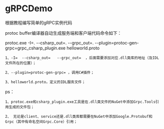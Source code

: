 # gRPCDemo
根据教程编写简单的gRPC实例代码

protoc buffer编译器自动生成服务端和客户端代码命令如下：

protoc.exe -I=. --csharp_out=. --grpc_out=. --plugin=protoc-gen-grpc=grpc_csharp_plugin.exe helloworld.proto

	1、-I=  --csharp_out=   --grpc_out=  ，后面需要添加对应.dll类库的地址（及IDL文件所在的位置）；

	2、--plugin=protoc-gen-grpc= ，调用C#插件；

	3、helloworld.proto，定义的IDL服务文件；

ps：
  
	1、protoc.exe和csharp_plugin.exe工具是在.dll类文件的NuGet中添加Grpc.Tools引用生成的文件包；
	 
	2、 无论是client、service还是.dll类库都需要在NuGet中添加Google.Protobuf和Grpc（其中有命名空间Grpc.Core）引用；
	
	
